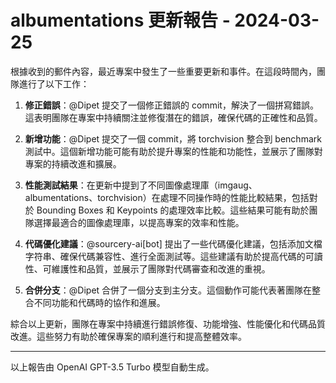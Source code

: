 # albumentations 更新報告 - 2024-03-25

根據收到的郵件內容，最近專案中發生了一些重要更新和事件。在這段時間內，團隊進行了以下工作：



1. **修正錯誤**：@Dipet 提交了一個修正錯誤的 commit，解決了一個拼寫錯誤。這表明團隊在專案中持續關注並修復潛在的錯誤，確保代碼的正確性和品質。



2. **新增功能**：@Dipet 提交了一個 commit，將 torchvision 整合到 benchmark 測試中。這個新增功能可能有助於提升專案的性能和功能性，並展示了團隊對專案的持續改進和擴展。



3. **性能測試結果**：在更新中提到了不同圖像處理庫（imgaug、albumentations、torchvision）在處理不同操作時的性能比較結果，包括對於 Bounding Boxes 和 Keypoints 的處理效率比較。這些結果可能有助於團隊選擇最適合的圖像處理庫，以提高專案的效率和性能。



4. **代碼優化建議**：@sourcery-ai[bot] 提出了一些代碼優化建議，包括添加文檔字符串、確保代碼兼容性、進行全面測試等。這些建議有助於提高代碼的可讀性、可維護性和品質，並展示了團隊對代碼審查和改進的重視。



5. **合併分支**：@Dipet 合併了一個分支到主分支。這個動作可能代表著團隊在整合不同功能和代碼時的協作和進展。



綜合以上更新，團隊在專案中持續進行錯誤修復、功能增強、性能優化和代碼品質改進。這些努力有助於確保專案的順利進行和提高整體效率。



---



以上報告由 OpenAI GPT-3.5 Turbo 模型自動生成。
